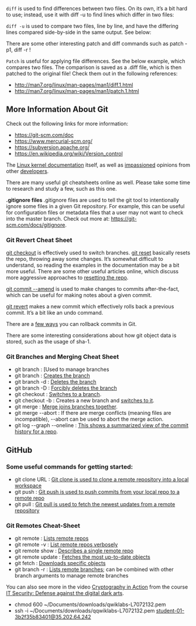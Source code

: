 
``diff`` is used to find differences between two files. On its own, it’s a bit hard to use; instead, use it with diff -u to find lines which differ in two files:

``diff -u`` is used to compare two files, line by line, and have the differing lines compared side-by-side in the same output. See below:

There are some other interesting patch and diff commands such as patch -p1, diff -r !

``Patch`` is useful for applying file differences. See the below example, which compares two files. The comparison is saved as a .diff file, which is then patched to the original file!
Check them out in the following references:

- http://man7.org/linux/man-pages/man1/diff.1.html
- http://man7.org/linux/man-pages/man1/patch.1.html

## More Information About Git
Check out the following links for more information:

- https://git-scm.com/doc
- https://www.mercurial-scm.org/
- https://subversion.apache.org/
- https://en.wikipedia.org/wiki/Version_control

The [Linux kernel documentation](https://git.kernel.org/pub/scm/linux/kernel/git/torvalds/linux.git/tree/Documentation/process/submitting-patches.rst?id=HEAD) itself, as well as [impassioned](http://stopwritingramblingcommitmessages.com/) opinions from other [developers](https://robots.thoughtbot.com/5-useful-tips-for-a-better-commit-message). 

There are many useful git cheatsheets online as well. Please take some time to research and study a few, such as this one.

**.gitignore files**
.gitignore files are used to tell the git tool to intentionally ignore some files in a given Git repository. For example, this can be useful for configuration files or metadata files that a user may not want to check into the master branch. Check out more at: https://git-scm.com/docs/gitignore.

### Git Revert Cheat Sheet
[git checkout](https://git-scm.com/docs/git-checkout) is effectively used to switch branches.
[git reset](https://git-scm.com/docs/git-reset#_examples) basically resets the repo, throwing away some changes. It’s somewhat difficult to understand, so reading the examples in the documentation may be a bit more useful.
There are some other useful articles online, which discuss more aggressive approaches to [resetting the repo](https://jwiegley.github.io/git-from-the-bottom-up/3-Reset/4-doing-a-hard-reset.html).

[git commit --amend](https://git-scm.com/docs/git-commit#Documentation/git-commit.txt---amend) is used to make changes to commits after-the-fact, which can be useful for making notes about a given commit.

[git revert](https://git-scm.com/docs/git-revert) makes a new commit which effectively rolls back a previous commit. It’s a bit like an undo command.

There are a [few ways](https://git-scm.com/book/en/v2/Git-Basics-Undoing-Things) you can rollback commits in Git.

There are some interesting considerations about how git object data is stored, such as the usage of sha-1. 
### Git Branches and Merging Cheat Sheet

- git branch : [Used to manage branches
- git branch <name>  : [Creates the branch](https://git-scm.com/docs/git-branch) 
- git branch -d <name> : [Deletes the branch](https://git-scm.com/book/en/v2/Git-Branching-Basic-Branching-and-Merging)
- git branch -D <name> : [Forcibly deletes the branch](https://git-scm.com/docs/git-branch#Documentation/git-branch.txt--D) 
- git checkout <branch>  : [Switches to a branch](https://git-scm.com/docs/git-checkout). 
- git checkout -b <branch> : Creates a new branch and [switches to it](https://git-scm.com/docs/git-checkout#Documentation/git-checkout.txt--bltnewbranchgt).
- git merge <branch>  : [Merge joins branches together](https://git-scm.com/docs/git-merge). 
- git merge --abort : If there are merge conflicts (meaning files are incompatible), --abort can be used to abort the merge action.
- git log --graph --oneline : [This shows a summarized view of the commit history for a repo](https://git-scm.com/book/en/v2/Git-Basics-Viewing-the-Commit-History).

## GitHub

### Some useful commands for getting started:

- git clone URL : [Git clone is used to clone a remote repository into a local workspace](https://git-scm.com/docs/git-clone)
- git push : [Git push is used to push commits from your local repo to a remote repo](https://git-scm.com/docs/git-push)
- git pull : [Git pull is used to fetch the newest updates from a remote repository](https://git-scm.com/docs/git-pull)

 ### Git Remotes Cheat-Sheet
- git remote : [Lists remote repos](https://git-scm.com/docs/git-remote)
- git remote -v : [List remote repos verbosely](https://git-scm.com/docs/git-remote#Documentation/git-remote.txt--v)
- git remote show <name> : [Describes a single remote repo](https://git-scm.com/docs/git-remote#Documentation/git-remote.txt-emshowem)
- git remote update : [Fetches the most up-to-date objects](https://git-scm.com/docs/git-remote#Documentation/git-remote.txt-emupdateem)
- git fetch : [Downloads specific objects](https://git-scm.com/docs/git-fetch)
- git branch -r : [Lists remote branches](https://git-scm.com/docs/git-branch#Documentation/git-branch.txt--r); can be combined with other branch arguments to manage remote branches

You can also see more in the video [Cryptography in Action](https://www.coursera.org/learn/it-security/item/P1I8z) from the course [IT Security: Defense against the digital dark arts](https://www.coursera.org/learn/it-security/home/welcome).
 
- chmod 600 ~/Documents/downloads/qwiklabs-L7072132.pem
-  ssh -i ~/Documents/downloads/qqwiklabs-L7072132.pem student-01-3b2f35b83401@35.202.64.242

 
